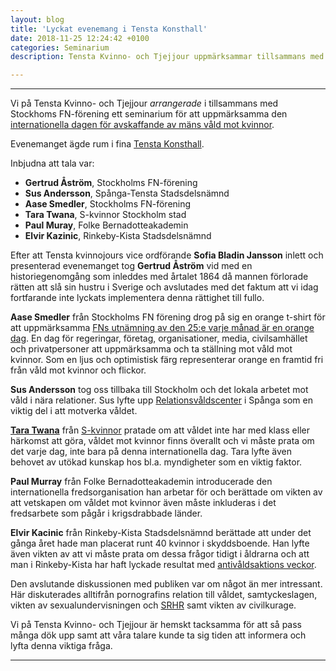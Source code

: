 ```yaml
---
layout: blog
title: 'Lyckat evenemang i Tensta Konsthall'
date: 2018-11-25 12:24:42 +0100
categories: Seminarium
description: Tensta Kvinno- och Tjejjour uppmärksammar tillsammans med Stockholms FN-förening den internationella dagen för avskaffandet av mäns våld mot kvinnor.

---
```

***

Vi på Tensta Kvinno- och Tjejjour _arrangerade_ i tillsammans med Stockhoms FN-förening ett seminarium för att uppmärksamma den [internationella dagen för avskaffande av mäns våld mot kvinnor](http://www.un.org/en/events/endviolenceday/).

Evenemanget ägde rum i fina [Tensta Konsthall](http://www.tenstakonsthall.se/).

Inbjudna att tala var:

* **Gertrud Åström**, Stockholms FN-förening
* **Sus Andersson**, Spånga-Tensta Stadsdelsnämnd
* **Aase Smedler**, Stockholms FN-förening
* **Tara Twana**, S-kvinnor Stockholm stad
* **Paul Muray**, Folke Bernadotteakademin
* **Elvir Kazinic**, Rinkeby-Kista Stadsdelsnämnd


Efter att Tensta kvinnojours vice ordförande **Sofia Bladin Jansson** inlett och presenterad evenemanget tog **Gertrud Åström** vid med en historiegenomgång som inleddes med årtalet 1864 då mannen förlorade rätten att slå sin hustru i Sverige och avslutades med det faktum att vi idag fortfarande inte lyckats implementera denna rättighet till fullo.

**Aase Smedler** från Stockholms FN förening drog på sig en orange t-shirt för att uppmärksamma [FNs utnämning av den 25:e varje månad är en orange dag](http://www.unwomen.se/engagera-dig/orange-day/). En dag för regeringar, företag, organisationer, media, civilsamhället och privatpersoner att uppmärksamma och ta ställning mot våld mot kvinnor. Som en ljus och optimistisk färg representerar orange en framtid fri från våld mot kvinnor och flickor.

**Sus Andersson** tog oss tillbaka till Stockholm och det lokala arbetet mot våld i nära relationer. Sus lyfte upp [Relationsvåldscenter](http://www.stockholm.se/-/Nyheter/Familj--Omsorg/Nytt-Relationsvaldscentrum-oppnar-for-vasterort/) i Spånga som en viktig del i att motverka våldet.

[**Tara Twana**](http://www.taratwana.se/) från [S-kvinnor](http://s-kvinnor.se/) pratade om att våldet inte har med klass eller härkomst att göra, våldet mot kvinnor finns överallt och vi måste prata om det varje dag, inte bara på denna internationella dag. Tara lyfte även behovet av utökad kunskap hos bl.a. myndigheter som en viktig faktor.

**Paul Murray** från Folke Bernadotteakademin introducerade den internationella fredsorganisation han arbetar för och berättade om vikten av att vetskapen om våldet mot kvinnor även måste inkluderas i det fredsarbete som pågår i krigsdrabbade länder.

**Elvir Kacinic** från Rinkeby-Kista Stadsdelsnämnd berättade att under det gånga året hade man placerat runt 40 kvinnor i skyddsboende. Han lyfte även vikten av att vi måste prata om dessa frågor tidigt i åldrarna och att man i Rinkeby-Kista har haft lyckade resultat med [antivåldsaktions veckor](http://www.stockholm.se/-/Nyheter/Bygga--Bo/RK_Valdsforebyggande-vecka-program/).

Den avslutande diskussionen med publiken var om något än mer intressant. Här diskuterades alltifrån pornografins relation till våldet, samtyckeslagen, vikten av sexualundervisningen och [SRHR](https://www.rfsu.se/vad-vi-gor/i-varlden/vad-betyder-srhr/) samt vikten av civilkurage.

Vi på Tensta Kvinno- och Tjejjour är hemskt tacksamma för att så pass många dök upp samt att våra talare kunde ta sig tiden att informera och lyfta denna viktiga fråga.

***